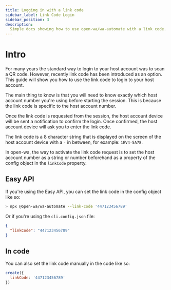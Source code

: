 ```yaml
---
title: Logging in with a link code
sidebar_label: Link Code Login
sidebar_position: 3
description:
  Simple docs showing how to use open-wa/wa-automate with a link code.
---
```


# Intro

For many years the standard way to login to your host account was to scan a QR code. However, recently link code has been introduced as an option. This guide will show you how to use the link code to login to your host account.

The main thing to know is that you will need to know exactly which host account number you're using before starting the session. This is because the link code is specific to the host account number.

Once the link code is requested from the session, the host account device will be sent a notification to confirm the login. Once confirmed, the host account device will ask you to enter the link code.

The link code is a 8 character string that is displayed on the screen of the host account device with a `-` in between, for example: `1EV4-5A78`.

In open-wa, the way to activate the link code request is to set the host account number as a string or number beforehand as a property of the config object in the `linkCode` property.

## Easy API

If you're using the Easy API, you can set the link code in the config object like so:

```bash
> npx @open-wa/wa-automate --link-code '447123456789'
```

Or if you're using the `cli.config.json` file:

```json
{
  "linkCode": "447123456789"
}
```

## In code

You can also set the link code manually in the code like so:

```javascript
create({
  linkCode: '447123456789'
})
```